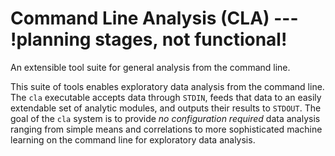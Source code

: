 Command Line Analysis (CLA) --- !planning stages, not functional!
===========================

An extensible tool suite for general analysis from the command line.

This suite of tools enables exploratory data analysis from the command
line.  The `cla` executable accepts data through `STDIN`, feeds that
data to an easily extendable set of analytic modules, and outputs
their results to `STDOUT`.  The goal of the `cla` system is to provide
*no configuration required* data analysis ranging from simple means
and correlations to more sophisticated machine learning on the command
line for exploratory data analysis.
